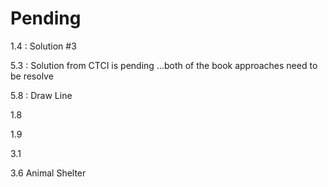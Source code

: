 # Pending


1.4 : Solution #3

5.3 : Solution from CTCI is pending ...both of the book approaches need to be resolve

5.8 : Draw Line

1.8

1.9 


3.1

3.6 Animal Shelter
